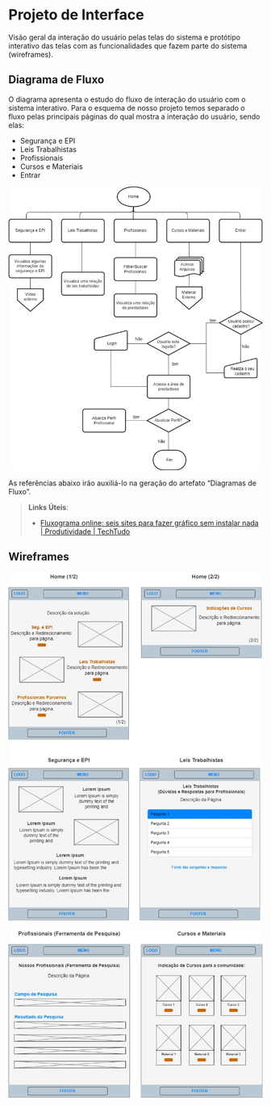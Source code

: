 
# Projeto de Interface



Visão geral da interação do usuário pelas telas do sistema e protótipo interativo das telas com as funcionalidades que fazem parte do sistema (wireframes).

## Diagrama de Fluxo

O diagrama apresenta o estudo do fluxo de interação do usuário com o sistema interativo. Para o esquema de nosso projeto temos separado o fluxo pelas principais páginas do qual mostra a interação do usuário, sendo elas:
- Segurança e EPI
- Leis Trabalhistas
- Profissionais
- Cursos e Materiais 
- Entrar

![Diagrama de Fluxo - Solução EasyWork](img/Etapa-2-Diagrama-de-Fluxo.jpg)

As referências abaixo irão auxiliá-lo na geração do artefato “Diagramas de Fluxo”.

> **Links Úteis**:
> - [Fluxograma online: seis sites para fazer gráfico sem instalar nada | Produtividade | TechTudo](https://www.techtudo.com.br/listas/2019/03/fluxograma-online-seis-sites-para-fazer-grafico-sem-instalar-nada.ghtml)

## Wireframes

![Wireframeparte1](img/Etapa-2-Wireframe-1-2.jpg)

![Wireframeparte1](img/Etapa-2-Wireframe-2-2.jpg)


